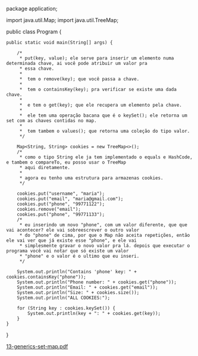 package application;

import java.util.Map;
import java.util.TreeMap;

public class Program {
	
	public static void main(String[] args) {
		
		/*
		 * put(key, value); ele serve para inserir um elemento numa determinada chave, ai você pode atribuir um valor pra 
		 * essa chave.
		 * 
		 *  tem o remove(key); que você passa a chave.
		 *  
		 *  tem o containsKey(key); pra verificar se existe uma dada chave.
		 *  
		 *  e tem o get(key); que ele recupera um elemento pela chave.
		 *  
		 *  ele tem uma operação bacana que é o keySet(); ele retorna um set com as chaves contidas no map.
		 *  
		 *  tem tambem o values(); que retorna uma coleção do tipo valor.
		 */
		
		Map<String, String> cookies = new TreeMap<>();
		/*
		 * como o tipo String ele ja tem implementado o equals e HashCode, e tambem o compareTo, eu posso usar o TreeMap
		 * aqui diretamente.
		 * 
		 * agora eu tenho uma estrutura para armazenas cookies.
		 */
		
		cookies.put("username", "maria");
		cookies.put("email", "maria@gmail.com");
		cookies.put("phone", "99771122");
		cookies.remove("email");
		cookies.put("phone", "99771133");
		/*
		 * eu inserindo um novo "phone", com um valor diferente, que que vai acontecer? ele vai sobreescrever o outro valor
		 * do "phone" de cima, por que o Map não aceita repetições, então ele vai ver que já existe esse "phone", e ele vai
		 * simplesmente gravar o novo valor pra lá. depois que executar o programa você vai notar que só existe um valor
		 * "phone" e o valor é o ultimo que eu inseri.
		 */
		
		System.out.println("Contains 'phone' key: " + cookies.containsKey("phone"));
		System.out.println("Phone number: " + cookies.get("phone"));
		System.out.println("Email: " + cookies.get("email"));
		System.out.println("Size: " + cookies.size());
		System.out.println("ALL COOKIES:");
		
		for (String key : cookies.keySet()) {
			System.out.println(key + ": " + cookies.get(key));
		}
	}
}

[13-generics-set-map.pdf](https://github.com/yarisb/Map/files/8111317/13-generics-set-map.pdf)
